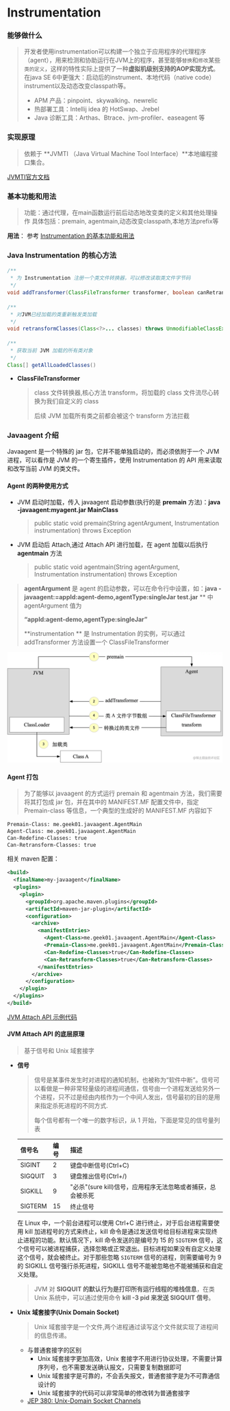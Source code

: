 # Instrumentation

### 能够做什么
> 开发者使用instrumentation可以构建一个独立于应用程序的代理程序（agent），用来检测和协助运行在JVM上的程序，甚至能够`替换`和`修改`某些`类的定义`，这样的特性实际上提供了一种**虚拟机级别支持的AOP实现方式**。在java SE 6中更强大：启动后的instrument、本地代码（native code）instrument以及动态改变classpath等。
>
> - APM 产品：pinpoint、skywalking、newrelic
> - 热部署工具：Intellij idea 的 HotSwap、Jrebel
> - Java 诊断工具：Arthas、Btrace、jvm-profiler、easeagent 等

### 实现原理
> 依赖于 **JVMTI （Java Virtual Machine Tool Interface）**本地编程接口集合。

 [JVMTI官方文档](https://docs.oracle.com/javase/8/docs/platform/jvmti/jvmti.html)

### 基本功能和用法
> 功能：通过代理，在main函数运行前后动态地改变类的定义和其他处理操作
> 具体包括：premain, agentmain,动态改变classpath,本地方法prefix等

**用法**： 参考 [Instrumentation 的基本功能和用法](https://www.cnblogs.com/yelao/p/9841810.html)



### Java Instrumentation 的核心方法

```java
/**
 * 为 Instrumentation 注册一个类文件转换器，可以修改读取类文件字节码
 */
void addTransformer(ClassFileTransformer transformer, boolean canRetransform);

/**
 * 对JVM已经加载的类重新触发类加载
 */
void retransformClasses(Class<?>... classes) throws UnmodifiableClassException;

/**
 * 获取当前 JVM 加载的所有类对象
 */
Class[] getAllLoadedClasses()
```

- **ClassFileTransformer** 

  > class 文件转换器,核心方法 transform，将加载的 class 文件流尽心转换为我们自定义的 class
  >
  > 后续 JVM 加载所有类之前都会被这个 transform 方法拦截



### Javaagent 介绍

Javaagent 是一个特殊的 jar 包，它并不能单独启动的，而必须依附于一个 JVM 进程，可以看作是 JVM 的一个寄生插件，使用 Instrumentation 的 API 用来读取和改写当前 JVM 的类文件。



#### Agent 的两种使用方式

- JVM 启动时加载，传入 javaagent 启动参数(执行的是 **premain** 方法)：**java -javaagent:myagent.jar MainClass**

  > public static void premain(String agentArgument, Instrumentation instrumentation) throws Exception

- JVM 启动后 Attach,通过 Attach API 进行加载，在 agent 加载以后执行 **agentmain** 方法

  > public static void agentmain(String agentArgument, Instrumentation instrumentation) throws Exception

> **agentArgument** 是 agent 的启动参数，可以在命令行中设置，如：**java -javaagent:<jarfile>=appId:agent-demo,agentType:singleJar test.jar** ** 中 agentArgument 值为
>
> **“appId:agent-demo,agentType:singleJar”**
>
> **instrumentation ** 是 Instrumentation 的实例，可以通过 addTransformer 方法设置一个 ClassFileTransformer

![premain方式的加载时序图](imgs/premain-add.awebp)



#### Agent 打包

> 为了能够以 javaagent 的方式运行 premain 和 agentmain 方法，我们需要将其打包成 jar 包，并在其中的 MANIFEST.MF 配置文件中，指定 Premain-class 等信息，一个典型的生成好的 MANIFEST.MF 内容如下

```properties
Premain-Class: me.geek01.javaagent.AgentMain
Agent-Class: me.geek01.javaagent.AgentMain
Can-Redefine-Classes: true
Can-Retransform-Classes: true
```

相关 maven 配置：

```xml
<build>
  <finalName>my-javaagent</finalName>
  <plugins>
    <plugin>
      <groupId>org.apache.maven.plugins</groupId>
      <artifactId>maven-jar-plugin</artifactId>
      <configuration>
        <archive>
          <manifestEntries>
            <Agent-Class>me.geek01.javaagent.AgentMain</Agent-Class>
            <Premain-Class>me.geek01.javaagent.AgentMain</Premain-Class>
            <Can-Redefine-Classes>true</Can-Redefine-Classes>
            <Can-Retransform-Classes>true</Can-Retransform-Classes>
          </manifestEntries>
        </archive>
      </configuration>
    </plugin>
  </plugins>
</build>
```

[JVM Attach API 示例代码](https://link.juejin.cn/?target=https%3A%2F%2Fgithub.com%2Farthur-zhang%2Fjvm-attach-code%2Ftree%2Fmaster%2Fmy-attach-demo)



#### JVM Attach API 的底层原理

> 基于信号和 Unix 域套接字

- **信号**

  > 信号是某事件发生时对进程的通知机制，也被称为“软件中断”。信号可以看做是一种非常轻量级的进程间通信，信号由一个进程发送给另外一个进程，只不过是经由内核作为一个中间人发出，信号最初的目的是用来指定杀死进程的不同方式.
  >
  > 每个信号都有一个唯一的数字标识，从 1 开始，下面是常见的信号量列表

  | 信号名  | 编号 | 描述                                                        |
  | ------- | ---- | ----------------------------------------------------------- |
  | SIGINT  | 2    | 键盘中断信号(Ctrl+C)                                        |
  | SIGQUIT | 3    | 键盘推出信号(Ctrl+/)                                        |
  | SIGKILL | 9    | "必杀"(sure kill)信号，应用程序无法忽略或者捕获，总会被杀死 |
  | SIGTERM | 15   | 终止信号                                                    |

  在 Linux 中，一个前台进程可以使用 Ctrl+C 进行终止，对于后台进程需要使用 kill 加进程号的方式来终止，kill 命令是通过发送信号给目标进程来实现终止进程的功能。默认情况下，kill 命令发送的是编号为 15 的 `SIGTERM` 信号，这个信号可以被进程捕获，选择忽略或正常退出。目标进程如果没有自定义处理这个信号，就会被终止。对于那些忽略 `SIGTERM` 信号的进程，则需要编号为 9 的 SIGKILL 信号强行杀死进程，SIGKILL 信号不能被忽略也不能被捕获和自定义处理。

  > JVM 对 **SIGQUIT 的默认行为是打印所有运行线程的堆栈信息**，在类 Unix 系统中，可以通过使用命令 **kill -3 pid 来发送 SIGQUIT 信号**。

- **Unix 域套接字(Unix Domain Socket)**

  > Unix 域套接字是一个文件,两个进程通过读写这个文件就实现了进程间的信息传递。
  - 与普通套接字的区别
    - Unix 域套接字更加高效，Unix 套接字不用进行协议处理，不需要计算序列号，也不需要发送确认报文，只需要复制数据即可
    - Unix 域套接字是可靠的，不会丢失报文，普通套接字是为不可靠通信设计的
    - Unix 域套接字的代码可以非常简单的修改转为普通套接字
  - [JEP 380: Unix-Domain Socket Channels](https://openjdk.java.net/jeps/380)